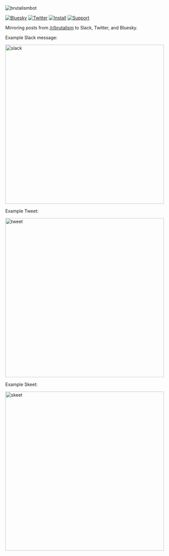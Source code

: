<img alt="brutalismbot" src="https://brutalismbot.com/docs/banner.png"/>

[![Bluesky](https://img.shields.io/badge/Bluesky-follow-0085ff?logo=&logoColor=white&style=for-the-badge)](https://bsky.app/profile/brutalismbot.com)
[![Twitter](https://img.shields.io/badge/Twitter-follow-1DA1F2?logo=twitter&logoColor=white&style=for-the-badge)](https://twitter.com/brutalismbot)
[![Install](https://img.shields.io/badge/Slack-install-4A154B?logo=slack&style=for-the-badge)](https://slack.com/apps/AH0KW28C9-brutalismbot)
[![Support](https://img.shields.io/badge/Ko–Fi-Buy%20Me%20A%20Coffee-F58D8C?logo=buymeacoffee&logoColor=white&style=for-the-badge)](https://ko-fi.com/smallweirdnumber)

Mirroring posts from [/r/brutalism](https://www.reddit.com/r/brutalism/new) to Slack, Twitter, and Bluesky.

Example Slack message:

<img alt="slack" src="https://brutalismbot.com/docs/slack.png" width="500"/>

Example Tweet:

<img alt="tweet" src="https://brutalismbot.com/docs/tweet.png" width="500"/>

Example Skeet:

<img alt="skeet" src="https://brutalismbot.com/docs/skeet.png" width="500"/>
